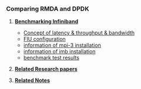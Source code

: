 ### Comparing RMDA and DPDK

1. **[Benchmarking Infiniband](INFINIBAND)**
   - [Concept of latency & throughput & bandwidth](INFINIBAND/Concept_of_Latency.md)
   - [FIU configuration](INFINIBAND/FIU-Configuration.md)
   - [information of mpi-3 installation](INFINIBAND/mpi-3_install.md)
   - [information of imb installation](INFINIBAND/imb_install.md)
   - [benchmark test results](INFINIBAND/BENCHMARK_RESULTS)


2. **[Related Research papers](MPI-PAPERS)**
3. **[Related Notes](NOTES)**

<br>
